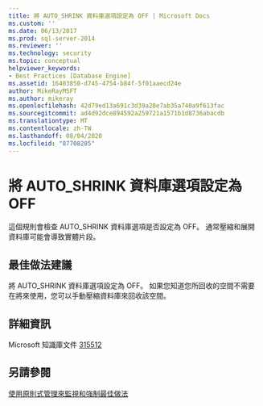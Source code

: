 ```yaml
---
title: 將 AUTO_SHRINK 資料庫選項設定為 OFF | Microsoft Docs
ms.custom: ''
ms.date: 06/13/2017
ms.prod: sql-server-2014
ms.reviewer: ''
ms.technology: security
ms.topic: conceptual
helpviewer_keywords:
- Best Practices [Database Engine]
ms.assetid: 16403850-d745-4754-b84f-5f01aaecd24e
author: MikeRayMSFT
ms.author: mikeray
ms.openlocfilehash: 42d79ed13a691c3d39a28e7ab35a740a9f613fac
ms.sourcegitcommit: ad4d92dce894592a259721a1571b1d8736abacdb
ms.translationtype: MT
ms.contentlocale: zh-TW
ms.lasthandoff: 08/04/2020
ms.locfileid: "87708205"
---
```

# <a name="set-the-auto_shrink-database-option-to-off"></a>將 AUTO_SHRINK 資料庫選項設定為 OFF
  這個規則會檢查 AUTO_SHRINK 資料庫選項是否設定為 OFF。 通常壓縮和展開資料庫可能會導致實體片段。  
  
## <a name="best-practices-recommendations"></a>最佳做法建議  
 將 AUTO_SHRINK 資料庫選項設定為 OFF。 如果您知道您所回收的空間不需要在將來使用，您可以手動壓縮資料庫來回收該空間。  
  
## <a name="for-more-information"></a>詳細資訊  
 Microsoft 知識庫文件 [315512](https://go.microsoft.com/fwlink/?linkid=117750)  
  
## <a name="see-also"></a>另請參閱  
 [使用原則式管理來監視和強制最佳做法](monitor-and-enforce-best-practices-by-using-policy-based-management.md)  
  
  
